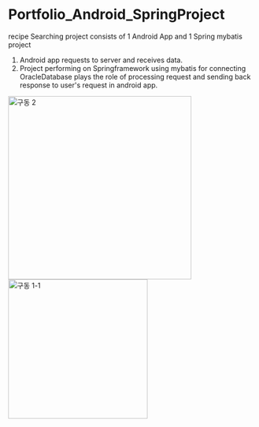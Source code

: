 # Portfolio_Android_SpringProject


recipe Searching project consists of 1 Android App and 1 Spring mybatis project
1. Android app requests to server and receives data.
2. Project performing on Springframework using mybatis for connecting OracleDatabase plays the role of processing request and sending back response to user's request in android app. 

<img width="372" alt="구동 2" src="https://user-images.githubusercontent.com/85689054/125740039-59e6ab71-4bcd-409c-abda-2bc9eabf7da7.png">
<img width="283" alt="구동 1-1" src="https://user-images.githubusercontent.com/85689054/125740035-a4092fb8-089a-4813-8cd8-ca7365e75d3e.png">
